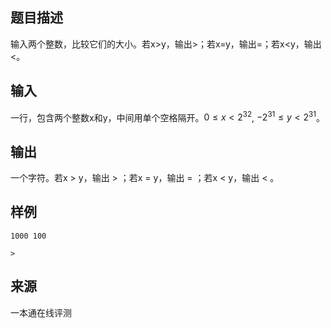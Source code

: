 ## 题目描述

输入两个整数，比较它们的大小。若x>y，输出>；若x=y，输出=；若x<y，输出<。

## 输入

一行，包含两个整数x和y，中间用单个空格隔开。$0≤x<2^{32}$, $-2^{31}≤y<2^{31}$。

## 输出

一个字符。若x > y，输出 > ；若x = y，输出 = ；若x < y，输出 < 。

## 样例

```input1
1000 100
```

```output1
>
```


 ## 来源

 一本通在线评测 